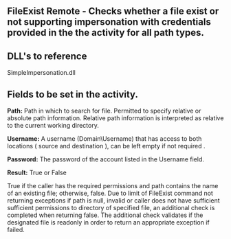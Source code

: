 ## FileExist Remote - Checks whether a file exist or not supporting impersonation with credentials provided in the the activity for all path types.

## DLL's to reference

SimpleImpersonation.dll

## Fields to be set in the activity.

**Path:** Path in which to search for file. Permitted to specify relative or absolute path information. Relative path information is interpreted as relative to the current working directory.

**Username:** A username (Domain\Username) that has access to both locations ( source and destination ), can be left empty if not required .

**Password:** The password of the account listed in the Username field.

**Result:** True or False

True if the caller has the required permissions and path contains the name of an existing file; otherwise, false. Due to limit of FileExist command not returning exceptions if path is null, invalid or caller does not have sufficient sufficient permissions to directory of specified file, an additional check is completed when returning false.  The additional check validates if the designated file is readonly in order to return an appropriate exception if failed.
